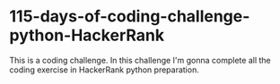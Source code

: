 # 115-days-of-coding-challenge-python-HackerRank
This is a coding challenge. In this challenge I'm gonna complete all the coding exercise in HackerRank python preparation.
